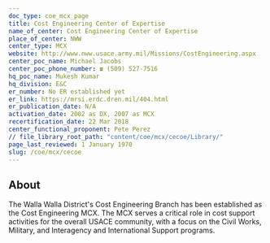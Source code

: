 ```yaml
---
doc_type: coe_mcx_page 
title: Cost Engineering Center of Expertise
name_of_center: Cost Engineering Center of Expertise
place_of_center: NWW
center_type: MCX
website: http://www.nww.usace.army.mil/Missions/CostEngineering.aspx
center_poc_name: Michael Jacobs
center_poc_phone_number: ☎ (509) 527-7516
hq_poc_name: Mukesh Kumar
hq_division: E&C
er_number: No ER established yet
er_link: https://mrsi.erdc.dren.mil/404.html
er_publication_date: N/A
activation_date: 2002 as DX, 2007 as MCX
recertification_date: 22 Mar 2018
center_functional_proponent: Pete Perez
// file_library_root_path: "content/coe/mcx/cecoe/Library/" 
page_last_reviewed: 1 January 1970 
slug: /coe/mcx/cecoe
---
```


## About 

The Walla Walla District's Cost Engineering Branch has been established as the Cost Engineering MCX. The MCX serves a critical role in cost support activities for the overall USACE community, with a focus on the Civil Works, Military, and Interagency and International Support programs. 

 
